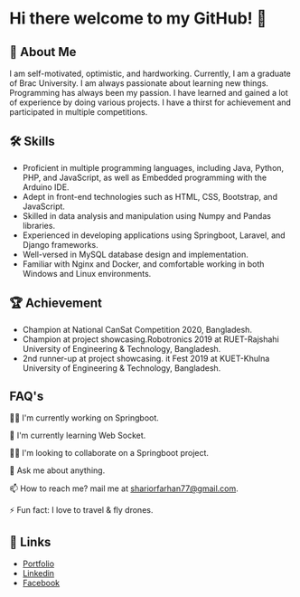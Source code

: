 
# Hi there welcome to my GitHub! 👋


## 🚀 About Me
I am self-motivated, optimistic, and hardworking. Currently, I am a graduate of Brac University. I am always passionate about learning new things. Programming has always been my passion. I have learned and gained a lot of experience by doing various projects. I have a thirst for achievement and participated in multiple competitions.


## 🛠 Skills
- Proficient in multiple programming languages, including Java, Python, PHP, and JavaScript, as well as Embedded programming with the Arduino IDE.
- Adept in front-end technologies such as HTML, CSS, Bootstrap, and JavaScript.
- Skilled in data analysis and manipulation using Numpy and Pandas libraries.
- Experienced in developing applications using Springboot, Laravel, and Django frameworks.
- Well-versed in MySQL database design and implementation.
- Familiar with Nginx and Docker, and comfortable working in both Windows and Linux environments.



## 🏆 Achievement
- Champion at   National CanSat Competition 2020, Bangladesh.
- Champion at project showcasing.Robotronics 2019 at RUET-Rajshahi University of Engineering & Technology, Bangladesh.
- 2nd runner-up at project showcasing. it Fest 2019 at KUET-Khulna University of Engineering & Technology, Bangladesh.

## FAQ's
👩‍💻 I'm currently working on Springboot.

🧠 I'm currently learning Web Socket.

👯‍♀️ I'm looking to collaborate on a Springboot project.

💬 Ask me about anything.

📫 How to reach me? mail me at shariorfarhan77@gmail.com.

⚡️ Fun fact: I love to travel & fly drones.


## 🔗 Links
- [Portfolio](https://shariorfarhan.me/)
- [Linkedin](https://www.linkedin.com/in/md-sharior-hossain-farhan-952b49193/)
- [Facebook](https://www.facebook.com/shariorfarhan11)

